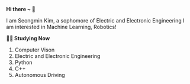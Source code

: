 **Hi there ~ 👋**

I am Seongmin Kim, a sophomore of Electric and Electronic Engineering 
I am interested in Machine Learning, Robotics!



**🧑‍💻 Studying Now**

1. Computer Vison
2. Electric and Electronic Engineering
3. Python
4. C++
5. Autonomous Driving
